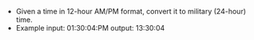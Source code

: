 * Given a time in 12-hour AM/PM format, convert it to military (24-hour) time.
* Example
		input: 01:30:04:PM
		output: 13:30:04
